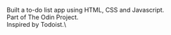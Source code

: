 Built a to-do list app using HTML, CSS and Javascript.\
Part of The Odin Project.\
Inspired by Todoist.\